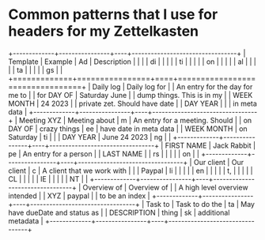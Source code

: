 # Common patterns that I use for headers for my Zettelkasten

+-------------+----------------+----+---------------------------------+
| Template    | Example        | Ad | Description                     |
|             |                | di |                                 |
|             |                | ti |                                 |
|             |                | on |                                 |
|             |                | al |                                 |
|             |                | ta |                                 |
|             |                | gs |                                 |
+=============+================+====+=================================+
| Daily log   | Daily log for  |    | An entry for the day for me to  |
| for DAY OF  | Saturday June  |    | dump things. This is in my      |
| WEEK MONTH  | 24 2023        |    | private zet. Should have date   |
| DAY YEAR    |                |    | in meta data                    |
+-------------+----------------+----+---------------------------------+
| Meeting XYZ | Meeting about  | m  | An entry for a meeting. Should  |
| on DAY OF   | crazy things   | ee | have date in meta data          |
| WEEK MONTH  | on Saturday    | ti |                                 |
| DAY YEAR    | June 24 2023   | ng |                                 |
+-------------+----------------+----+---------------------------------+
| FIRST NAME  | Jack Rabbit    | pe | An entry for a person           |
| LAST NAME   |                | rs |                                 |
|             |                | on |                                 |
+-------------+----------------+----+---------------------------------+
| Our client  | Our client     | c  | A client that we work with      |
|             | Paypal         | li |                                 |
|             |                | en |                                 |
|             |                | t, |                                 |
|             |                | CL |                                 |
|             |                | IE |                                 |
|             |                | NT |                                 |
+-------------+----------------+----+---------------------------------+
| Overview of | Overview of    |    | A high level overview intended  |
| XYZ         | paypal         |    | to be an index                  |
+-------------+----------------+----+---------------------------------+
| Task to     | Task to do the | ta | May have dueDate and status as  |
| DESCRIPTION | thing          | sk | additional metadata             |
+-------------+----------------+----+---------------------------------+

